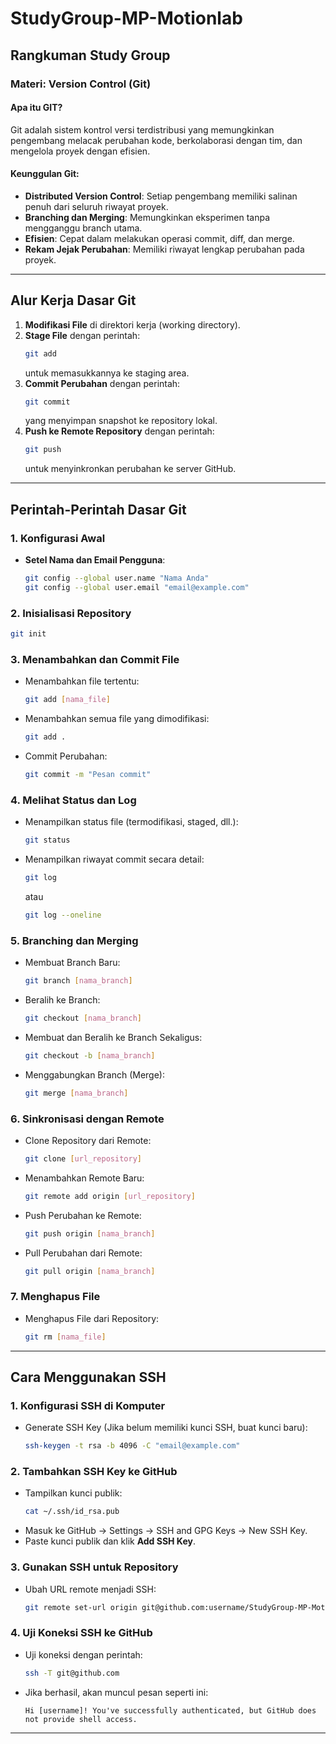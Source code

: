 
# StudyGroup-MP-Motionlab

## Rangkuman Study Group

### Materi: Version Control (Git)

#### Apa itu GIT?
Git adalah sistem kontrol versi terdistribusi yang memungkinkan pengembang melacak perubahan kode, berkolaborasi dengan tim, dan mengelola proyek dengan efisien.

#### Keunggulan Git:
- **Distributed Version Control**: Setiap pengembang memiliki salinan penuh dari seluruh riwayat proyek.
- **Branching dan Merging**: Memungkinkan eksperimen tanpa mengganggu branch utama.
- **Efisien**: Cepat dalam melakukan operasi commit, diff, dan merge.
- **Rekam Jejak Perubahan**: Memiliki riwayat lengkap perubahan pada proyek.

---

## Alur Kerja Dasar Git
1. **Modifikasi File** di direktori kerja (working directory).
2. **Stage File** dengan perintah:
   ```bash
   git add
   ```
   untuk memasukkannya ke staging area.
3. **Commit Perubahan** dengan perintah:
   ```bash
   git commit
   ```
   yang menyimpan snapshot ke repository lokal.
4. **Push ke Remote Repository** dengan perintah:
   ```bash
   git push
   ```
   untuk menyinkronkan perubahan ke server GitHub.

---

## Perintah-Perintah Dasar Git

### 1. **Konfigurasi Awal**
- **Setel Nama dan Email Pengguna**:
  ```bash
  git config --global user.name "Nama Anda"
  git config --global user.email "email@example.com"
  ```

### 2. **Inisialisasi Repository**
```bash
git init
```

### 3. **Menambahkan dan Commit File**
- Menambahkan file tertentu:
  ```bash
  git add [nama_file]
  ```
- Menambahkan semua file yang dimodifikasi:
  ```bash
  git add .
  ```
- Commit Perubahan:
  ```bash
  git commit -m "Pesan commit"
  ```

### 4. **Melihat Status dan Log**
- Menampilkan status file (termodifikasi, staged, dll.):
  ```bash
  git status
  ```
- Menampilkan riwayat commit secara detail:
  ```bash
  git log
  ```
  atau
  ```bash
  git log --oneline
  ```

### 5. **Branching dan Merging**
- Membuat Branch Baru:
  ```bash
  git branch [nama_branch]
  ```
- Beralih ke Branch:
  ```bash
  git checkout [nama_branch]
  ```
- Membuat dan Beralih ke Branch Sekaligus:
  ```bash
  git checkout -b [nama_branch]
  ```
- Menggabungkan Branch (Merge):
  ```bash
  git merge [nama_branch]
  ```

### 6. **Sinkronisasi dengan Remote**
- Clone Repository dari Remote:
  ```bash
  git clone [url_repository]
  ```
- Menambahkan Remote Baru:
  ```bash
  git remote add origin [url_repository]
  ```
- Push Perubahan ke Remote:
  ```bash
  git push origin [nama_branch]
  ```
- Pull Perubahan dari Remote:
  ```bash
  git pull origin [nama_branch]
  ```

### 7. **Menghapus File**
- Menghapus File dari Repository:
  ```bash
  git rm [nama_file]
  ```

---

## Cara Menggunakan SSH

### 1. **Konfigurasi SSH di Komputer**
- Generate SSH Key (Jika belum memiliki kunci SSH, buat kunci baru):
  ```bash
  ssh-keygen -t rsa -b 4096 -C "email@example.com"
  ```

### 2. **Tambahkan SSH Key ke GitHub**
- Tampilkan kunci publik:
  ```bash
  cat ~/.ssh/id_rsa.pub
  ```
- Masuk ke GitHub → Settings → SSH and GPG Keys → New SSH Key.
- Paste kunci publik dan klik **Add SSH Key**.

### 3. **Gunakan SSH untuk Repository**
- Ubah URL remote menjadi SSH:
  ```bash
  git remote set-url origin git@github.com:username/StudyGroup-MP-Motionlab.git
  ```

### 4. **Uji Koneksi SSH ke GitHub**
- Uji koneksi dengan perintah:
  ```bash
  ssh -T git@github.com
  ```
- Jika berhasil, akan muncul pesan seperti ini:
  ```
  Hi [username]! You've successfully authenticated, but GitHub does not provide shell access.
  ```

---


